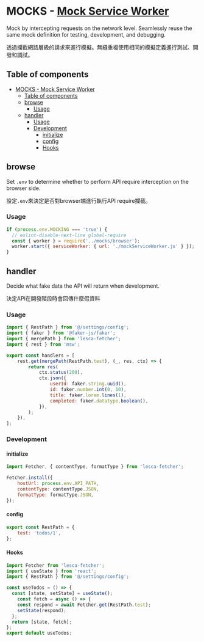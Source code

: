 # MOCKS - [Mock Service Worker](https://mswjs.io/)

Mock by intercepting requests on the network level. Seamlessly reuse the same mock definition for testing, development, and debugging.

透過攔截網路層級的請求來進行模擬。無縫重複使用相同的模擬定義進行測試、開發和調試。

## Table of components

- [MOCKS - Mock Service Worker](#mocks---mock-service-worker)
	- [Table of components](#table-of-components)
	- [browse](#browse)
		- [Usage](#usage)
	- [handler](#handler)
		- [Usage](#usage-1)
		- [Development](#development)
			- [initialize](#initialize)
			- [config](#config)
			- [Hooks](#hooks)

## browse

Set `.env` to determine whether to perform API require interception on the browser side.

設定`.env`來決定是否對browser端進行執行API require攔截。

### Usage

```js
if (process.env.MOCKING === 'true') {
  // eslint-disable-next-line global-require
  const { worker } = require('../mocks/browser');
  worker.start({ serviceWorker: { url: './mockServiceWorker.js' } });
}
```

## handler

Decide what fake data the API will return when development.

決定API在開發階段時會回傳什麼假資料

### Usage

```js
import { RestPath } from '@/settings/config';
import { faker } from '@faker-js/faker';
import { mergePath } from 'lesca-fetcher';
import { rest } from 'msw';

export const handlers = [
	rest.get(mergePath(RestPath.test), (_, res, ctx) => {
		return res(
			ctx.status(200),
			ctx.json({
				userId: faker.string.uuid(),
				id: faker.number.int(0, 10),
				title: faker.lorem.lines(1),
				completed: faker.datatype.boolean(),
			}),
		);
	}),
];
```

### Development


#### initialize

```js
import Fetcher, { contentType, formatType } from 'lesca-fetcher';

Fetcher.install({
	hostUrl: process.env.API_PATH,
	contentType: contentType.JSON,
	formatType: formatType.JSON,
});
```

#### config

```js
export const RestPath = {
	test: 'todos/1',
};
```

#### Hooks

```js
import Fetcher from 'lesca-fetcher';
import { useState } from 'react';
import { RestPath } from '@/settings/config';

const useTodos = () => {
  const [state, setState] = useState();
	const fetch = async () => {
    const respond = await Fetcher.get(RestPath.test);
    setState(respond);
  };
  return [state, fetch];
};
export default useTodos;
```


